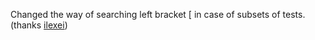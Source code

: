 Changed the way of searching left bracket [ in case of subsets of tests.
(thanks [ilexei](https://github.com/ilexei))
